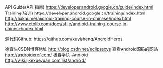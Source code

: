 API Guide(API 指南)
https://developer.android.google.cn/guide/index.html
Training(培训)
https://developer.android.google.cn/training/index.html
http://hukai.me/android-training-course-in-chinese/index.html
http://www.ctolib.com/docs/sfile/android-training-course-in-chinese/index.html

源代码Github:
https://github.com/xuyisheng/AndroidHeros

徐宜生CSDN博客地址
http://blog.csdn.net/eclipsexys
查看Android源码的网站
http://androidxref.com/
极客学院-Android
http://wiki.jikexueyuan.com/list/android/
